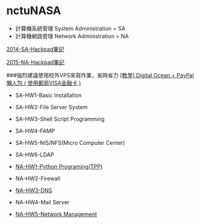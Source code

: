 # nctuNASA
* 計算機系統管理 System Administration = SA
* 計算機網路管理 Network Administration = NA

[2014-SA-Hackpad筆記](https://hackpad.com/2014-SA-OSVYgtAZXfD)

[2015-NA-Hackpad筆記](https://hackpad.com/2015-NA-r1LuluBmtr8)

###強烈建議使用校外VPS來寫作業，省時省力
[[教學] Digital Ocean + PayPal 懶人包 ( 使用郵局VISA金融卡 )](https://tnlin.wordpress.com/2015/05/23/%E6%95%99%E5%AD%B8-digital-ocean-%E6%87%B6%E4%BA%BA%E5%8C%85/)

* SA-HW1-Basic Installation
* SA-HW2-File Server System
* SA-HW3-Shell Script Programming
* SA-HW4-FAMP
* SA-HW5-NIS/NFS(Micro Computer Center)
* SA-HW6-LDAP

* [NA-HW1-Python Programing(TPP)](https://github.com/tnlin/nctuNASA/tree/master/NA-HW1-Twitch_Play_Pokemon)
* NA-HW2-Firewall
* [NA-HW3-DNS](https://tnlin.wordpress.com/2015/05/26/na-dns-server-with-bind910/)
* NA-HW4-Mail Server
* [NA-HW5-Network Management](https://tnlin.wordpress.com/2015/07/04/na-%E4%BD%BF%E7%94%A8snmp-rrdtool-cacti-%E7%9B%A3%E6%8E%A7%E7%B6%B2%E7%AB%99-on-freebsd-10-1/)
